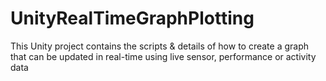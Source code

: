 # UnityRealTimeGraphPlotting
This Unity project contains the scripts &amp; details of how to create a graph that can be updated in real-time using live sensor, performance or activity data
